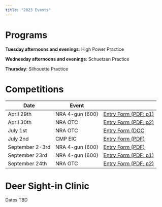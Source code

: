 ```yaml
---
title: "2023 Events"
---
```

# Programs

**Tuesday afternoons and evenings**: High Power Practice

**Wednesday afternoons and evenings**: Schuetzen Practice

**Thursday**: Silhouette Practice

# Competitions

| Date            | Event           |   |
| --------------- | --------------- | - |
| April 29th      | NRA 4-gun (600) | [Entry Form (PDF; p1)](/2023/4-23match.pdf) |
| April 30th      | NRA OTC         | [Entry Form (PDF; p2)](/2023/4-23match.pdf) |
| July 1st        | NRA OTC         | [Entry Form (DOC](/2023/7-01-23otc.doc) |
| July 2nd        | CMP EIC         | [Entry Form (PDF)](/2023/7-2-23EIC.pdf) |
| September 2-3rd | NRA 4-gun (600) | [Entry Form (PDF)](/2023/9-2-3-23match.pdf)
| September 23rd  | NRA 4-gun (600) | [Entry Form (PDF; p1)](/2023/9-23-24-23match.pdf)
| September 24th  | NRA OTC         | [Entry Form (PDF; p2)](/2023/9-23-24-23match.pdf)

# Deer Sight-in Clinic
Dates TBD
